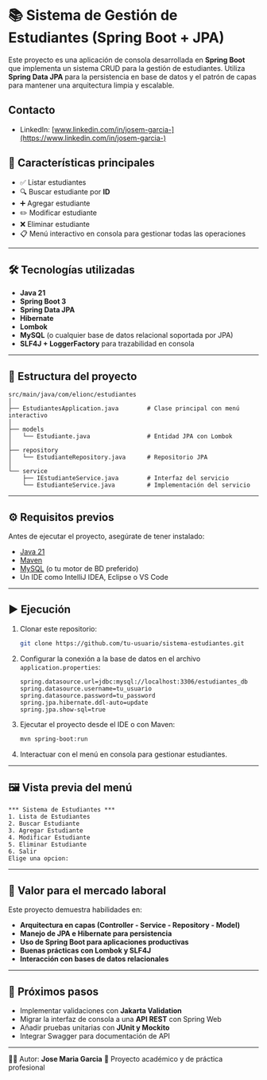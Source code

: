 # 📚 Sistema de Gestión de Estudiantes (Spring Boot + JPA)

Este proyecto es una aplicación de consola desarrollada en **Spring Boot** que implementa un sistema CRUD para la gestión de estudiantes. Utiliza **Spring Data JPA** para la persistencia en base de datos y el patrón de capas para mantener una arquitectura limpia y escalable.

## Contacto
- LinkedIn: [www.linkedin.com/in/josem-garcia-](https://www.linkedin.com/in/josem-garcia-)

## 🚀 Características principales

* ✅ Listar estudiantes
* 🔍 Buscar estudiante por **ID**
* ➕ Agregar estudiante
* ✏️ Modificar estudiante
* ❌ Eliminar estudiante
* 📋 Menú interactivo en consola para gestionar todas las operaciones

---

## 🛠️ Tecnologías utilizadas

* **Java 21**
* **Spring Boot 3**
* **Spring Data JPA**
* **Hibernate**
* **Lombok**
* **MySQL** (o cualquier base de datos relacional soportada por JPA)
* **SLF4J + LoggerFactory** para trazabilidad en consola

---

## 📂 Estructura del proyecto

```
src/main/java/com/elionc/estudiantes
│
├── EstudiantesApplication.java        # Clase principal con menú interactivo
│
├── models
│   └── Estudiante.java                # Entidad JPA con Lombok
│
├── repository
│   └── EstudianteRepository.java      # Repositorio JPA
│
└── service
    ├── IEstudianteService.java        # Interfaz del servicio
    └── EstudianteService.java         # Implementación del servicio
```

---

## ⚙️ Requisitos previos

Antes de ejecutar el proyecto, asegúrate de tener instalado:

* [Java 21](https://adoptium.net/)
* [Maven](https://maven.apache.org/)
* [MySQL](https://dev.mysql.com/downloads/) (o tu motor de BD preferido)
* Un IDE como IntelliJ IDEA, Eclipse o VS Code

---

## ▶️ Ejecución

1. Clonar este repositorio:

   ```bash
   git clone https://github.com/tu-usuario/sistema-estudiantes.git
   ```

2. Configurar la conexión a la base de datos en el archivo `application.properties`:

   ```properties
   spring.datasource.url=jdbc:mysql://localhost:3306/estudiantes_db
   spring.datasource.username=tu_usuario
   spring.datasource.password=tu_password
   spring.jpa.hibernate.ddl-auto=update
   spring.jpa.show-sql=true
   ```

3. Ejecutar el proyecto desde el IDE o con Maven:

   ```bash
   mvn spring-boot:run
   ```

4. Interactuar con el menú en consola para gestionar estudiantes.

---

## 🖼️ Vista previa del menú

```
*** Sistema de Estudiantes ***
1. Lista de Estudiantes
2. Buscar Estudiante
3. Agregar Estudiante
4. Modificar Estudiante
5. Eliminar Estudiante
6. Salir
Elige una opcion:
```

---

## 🎯 Valor para el mercado laboral

Este proyecto demuestra habilidades en:

* **Arquitectura en capas (Controller - Service - Repository - Model)**
* **Manejo de JPA e Hibernate para persistencia**
* **Uso de Spring Boot para aplicaciones productivas**
* **Buenas prácticas con Lombok y SLF4J**
* **Interacción con bases de datos relacionales**


---

## 📌 Próximos pasos

* Implementar validaciones con **Jakarta Validation**
* Migrar la interfaz de consola a una **API REST** con Spring Web
* Añadir pruebas unitarias con **JUnit y Mockito**
* Integrar Swagger para documentación de API

---

👨‍💻 Autor: **Jose Maria Garcia**
📅 Proyecto académico y de práctica profesional
